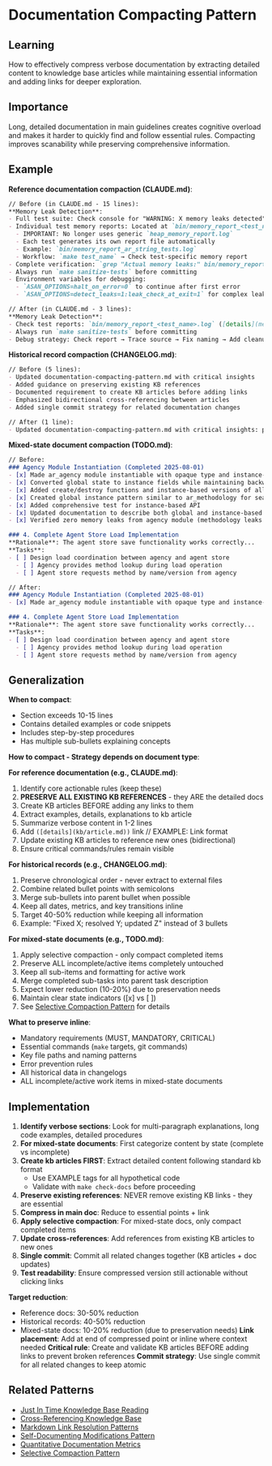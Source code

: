 # Documentation Compacting Pattern

## Learning
How to effectively compress verbose documentation by extracting detailed content to knowledge base articles while maintaining essential information and adding links for deeper exploration.

## Importance
Long, detailed documentation in main guidelines creates cognitive overload and makes it harder to quickly find and follow essential rules. Compacting improves scanability while preserving comprehensive information.

## Example
**Reference documentation compaction (CLAUDE.md)**:
```markdown
// Before (in CLAUDE.md - 15 lines):
**Memory Leak Detection**:
- Full test suite: Check console for "WARNING: X memory leaks detected"
- Individual test memory reports: Located at `bin/memory_report_<test_name>.log`
  - IMPORTANT: No longer uses generic `heap_memory_report.log`
  - Each test generates its own report file automatically
  - Example: `bin/memory_report_ar_string_tests.log`
  - Workflow: `make test_name` → Check test-specific memory report
- Complete verification: `grep "Actual memory leaks:" bin/memory_report_*.log | grep -v "0 (0 bytes)"`
- Always run `make sanitize-tests` before committing
- Environment variables for debugging:
  - `ASAN_OPTIONS=halt_on_error=0` to continue after first error
  - `ASAN_OPTIONS=detect_leaks=1:leak_check_at_exit=1` for complex leaks

// After (in CLAUDE.md - 3 lines):
**Memory Leak Detection**:
- Check test reports: `bin/memory_report_<test_name>.log` ([details](memory-leak-detection-workflow.md))
- Always run `make sanitize-tests` before committing
- Debug strategy: Check report → Trace source → Fix naming → Add cleanup ([details](memory-debugging-comprehensive-guide.md))
```

**Historical record compaction (CHANGELOG.md)**:
```markdown
// Before (5 lines):
- Updated documentation-compacting-pattern.md with critical insights
- Added guidance on preserving existing KB references
- Documented requirement to create KB articles before adding links
- Emphasized bidirectional cross-referencing between articles
- Added single commit strategy for related documentation changes

// After (1 line):
- Updated documentation-compacting-pattern.md with critical insights: preserving KB references, create-before-link, bidirectional cross-referencing, single commit strategy
```

**Mixed-state document compaction (TODO.md)**:
```markdown
// Before:
### Agency Module Instantiation (Completed 2025-08-01)
- [x] Made ar_agency module instantiable with opaque type and instance-based API
- [x] Converted global state to instance fields while maintaining backward compatibility
- [x] Added create/destroy functions and instance-based versions of all API functions
- [x] Created global instance pattern similar to ar_methodology for seamless migration
- [x] Added comprehensive test for instance-based API
- [x] Updated documentation to describe both global and instance-based APIs
- [x] Verified zero memory leaks from agency module (methodology leaks are expected)

### 4. Complete Agent Store Load Implementation
**Rationale**: The agent store save functionality works correctly...
**Tasks**:
- [ ] Design load coordination between agency and agent store
  - [ ] Agency provides method lookup during load operation
  - [ ] Agent store requests method by name/version from agency

// After:
### Agency Module Instantiation (Completed 2025-08-01)
- [x] Made ar_agency module instantiable with opaque type and instance-based API; converted global state to instance fields while maintaining backward compatibility; added create/destroy functions and instance-based versions of all API functions; created global instance pattern similar to ar_methodology for seamless migration; added comprehensive test for instance-based API; updated documentation to describe both global and instance-based APIs; verified zero memory leaks from agency module (methodology leaks are expected)

### 4. Complete Agent Store Load Implementation
**Rationale**: The agent store save functionality works correctly...
**Tasks**:
- [ ] Design load coordination between agency and agent store
  - [ ] Agency provides method lookup during load operation
  - [ ] Agent store requests method by name/version from agency
```

## Generalization
**When to compact**:
- Section exceeds 10-15 lines
- Contains detailed examples or code snippets
- Includes step-by-step procedures
- Has multiple sub-bullets explaining concepts

**How to compact - Strategy depends on document type**:

**For reference documentation (e.g., CLAUDE.md)**:
1. Identify core actionable rules (keep these)
2. **PRESERVE ALL EXISTING KB REFERENCES** - they ARE the detailed docs
3. Create KB articles BEFORE adding any links to them
4. Extract examples, details, explanations to kb article
5. Summarize verbose content in 1-2 lines
6. Add `([details](kb/article.md))` link // EXAMPLE: Link format
7. Update existing KB articles to reference new ones (bidirectional)
8. Ensure critical commands/rules remain visible

**For historical records (e.g., CHANGELOG.md)**:
1. Preserve chronological order - never extract to external files
2. Combine related bullet points with semicolons
3. Merge sub-bullets into parent bullet when possible
4. Keep all dates, metrics, and key transitions inline
5. Target 40-50% reduction while keeping all information
6. Example: "Fixed X; resolved Y; updated Z" instead of 3 bullets

**For mixed-state documents (e.g., TODO.md)**:
1. Apply selective compaction - only compact completed items
2. Preserve ALL incomplete/active items completely untouched
3. Keep all sub-items and formatting for active work
4. Merge completed sub-tasks into parent task description
5. Expect lower reduction (10-20%) due to preservation needs
6. Maintain clear state indicators ([x] vs [ ])
7. See [Selective Compaction Pattern](selective-compaction-pattern.md) for details

**What to preserve inline**:
- Mandatory requirements (MUST, MANDATORY, CRITICAL)
- Essential commands (`make` targets, git commands)
- Key file paths and naming patterns
- Error prevention rules
- All historical data in changelogs
- ALL incomplete/active work items in mixed-state documents

## Implementation
1. **Identify verbose sections**: Look for multi-paragraph explanations, long code examples, detailed procedures
2. **For mixed-state documents**: First categorize content by state (complete vs incomplete)
3. **Create kb articles FIRST**: Extract detailed content following standard kb format
   - Use EXAMPLE tags for all hypothetical code
   - Validate with `make check-docs` before proceeding
4. **Preserve existing references**: NEVER remove existing KB links - they are essential
5. **Compress in main doc**: Reduce to essential points + link
6. **Apply selective compaction**: For mixed-state docs, only compact completed items
7. **Update cross-references**: Add references from existing KB articles to new ones
8. **Single commit**: Commit all related changes together (KB articles + doc updates)
9. **Test readability**: Ensure compressed version still actionable without clicking links

**Target reduction**: 
- Reference docs: 30-50% reduction
- Historical records: 40-50% reduction  
- Mixed-state docs: 10-20% reduction (due to preservation needs)
**Link placement**: Add at end of compressed point or inline where context needed
**Critical rule**: Create and validate KB articles BEFORE adding links to prevent broken references
**Commit strategy**: Use single commit for all related changes to keep atomic

## Related Patterns
- [Just In Time Knowledge Base Reading](just-in-time-kb-reading.md)
- [Cross-Referencing Knowledge Base](cross-referencing-knowledge-base.md)
- [Markdown Link Resolution Patterns](markdown-link-resolution-patterns.md)
- [Self-Documenting Modifications Pattern](self-documenting-modifications-pattern.md)
- [Quantitative Documentation Metrics](quantitative-documentation-metrics.md)
- [Selective Compaction Pattern](selective-compaction-pattern.md)